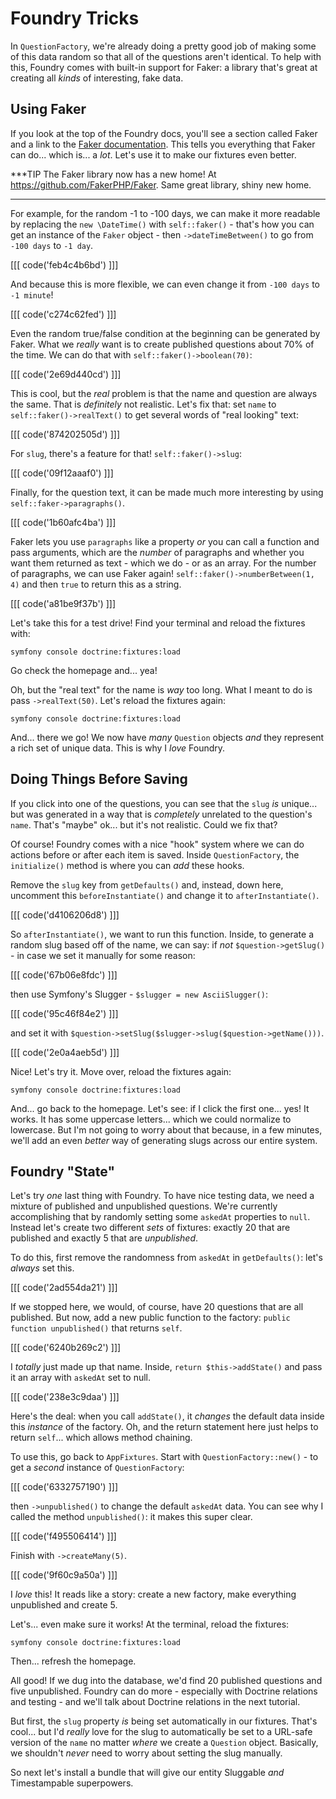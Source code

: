 # Foundry Tricks

In `QuestionFactory`, we're already doing a pretty good job of making some of this
data random so that all of the questions aren't identical. To help with this,
Foundry comes with built-in support for Faker: a library that's great at creating
all *kinds* of interesting, fake data.

## Using Faker

If you look at the top of the Foundry docs, you'll see a section called Faker and
a link to the [Faker documentation](https://github.com/FakerPHP/Faker). This
tells you everything that Faker can do... which is... a *lot*. Let's use it to
make our fixtures even better.

***TIP
The Faker library now has a new home! At https://github.com/FakerPHP/Faker.
Same great library, shiny new home.
***

For example, for the random -1 to -100 days, we can make it more readable by
replacing the `new \DateTime()` with `self::faker()` - that's how you can get an
instance of the `Faker` object - then `->dateTimeBetween()` to go from `-100 days`
to `-1 day`. 

[[[ code('feb4c4b6bd') ]]]

And because this is more flexible, we can even change it from `-100 days` to `-1 minute`!

[[[ code('c274c62fed') ]]]

Even the random true/false condition at the beginning can be generated by Faker.
What we *really* want is to create published questions about 70% of the time. We
can do that with `self::faker()->boolean(70)`:

[[[ code('2e69d440cd') ]]]

This is cool, but the *real* problem is that the name and question are always
the same. That is *definitely* not realistic. Let's fix that: set `name` to
`self::faker()->realText()` to get several words of "real looking" text:

[[[ code('874202505d') ]]]

For `slug`, there's a feature for that! `self::faker()->slug`:

[[[ code('09f12aaaf0') ]]]

Finally, for the question text, it can be made much more interesting by using
`self::faker->paragraphs()`.

[[[ code('1b60afc4ba') ]]]

Faker lets you use `paragraphs` like a property *or* you can call a function and
pass arguments, which are the *number* of paragraphs and whether you want them
returned as text - which we do - or as an array. For the number of paragraphs,
we can use Faker again! `self::faker()->numberBetween(1, 4)` and then `true`
to return this as a string.

[[[ code('a81be9f37b') ]]]

Let's take this for a test drive! Find your terminal and reload the fixtures with:

```terminal
symfony console doctrine:fixtures:load
```

Go check the homepage and... yea!

Oh, but the "real text" for the name is *way* too long. What I meant to do is
pass `->realText(50)`. Let's reload the fixtures again:

```terminal-silent
symfony console doctrine:fixtures:load
```

And... there we go! We now have *many* `Question` objects *and* they represent
a rich set of unique data. This is why I *love* Foundry.

## Doing Things Before Saving

If you click into one of the questions, you can see that the `slug` *is* unique...
but was generated in a way that is *completely* unrelated to the question's `name`.
That's "maybe" ok... but it's not realistic. Could we fix that?

Of course! Foundry comes with a nice "hook" system where we can do actions
before or after each item is saved. Inside `QuestionFactory`, the
`initialize()` method is where you can *add* these hooks.

Remove the `slug` key from `getDefaults()` and, instead, down here, uncomment
this `beforeInstantiate()` and change it to `afterInstantiate()`.

[[[ code('d4106206d8') ]]]

So `afterInstantiate()`, we want to run this function. Inside, to generate
a random slug based off of the name, we can say: if *not*
`$question->getSlug()` - in case we set it manually for some reason: 

[[[ code('67b06e8fdc') ]]]

then use Symfony's Slugger - `$slugger = new AsciiSlugger()`:

[[[ code('95c46f84e2') ]]]
 
and set it with `$question->setSlug($slugger->slug($question->getName()))`.

[[[ code('2e0a4aeb5d') ]]]

Nice! Let's try it. Move over, reload the fixtures again:

```terminal-silent
symfony console doctrine:fixtures:load
```

And... go back to the homepage. Let's see: if I click the first one... yes! It
works. It has some uppercase letters... which we could normalize to lowercase.
But I'm not going to worry about that because, in a few minutes, we'll add an
even *better* way of generating slugs across our entire system.

## Foundry "State"

Let's try *one* last thing with Foundry. To have nice testing data,
we need a mixture of published and unpublished questions. We're currently
accomplishing that by randomly setting some `askedAt` properties to `null`.
Instead let's create two different *sets* of fixtures: exactly 20 that are
published and exactly 5 that are *unpublished*.

To do this, first remove the randomness from `askedAt` in `getDefaults()`: let's
*always* set this.

[[[ code('2ad554da21') ]]]

If we stopped here, we would, of course, have 20 questions that are all published.
But now, add a new public function to the factory: `public function unpublished()`
that returns `self`.

[[[ code('6240b269c2') ]]]

I *totally* just made up that name. Inside, `return $this->addState()` and pass
it an array with `askedAt` set to null.

[[[ code('238e3c9daa') ]]]

Here's the deal: when you call `addState()`, it *changes* the default data inside
this *instance* of the factory. Oh, and the return statement here just helps to
return `self`... which allows method chaining.

To use this, go back to `AppFixtures`. Start with `QuestionFactory::new()` - to
get a *second* instance of `QuestionFactory`:

[[[ code('6332757190') ]]] 
 
then `->unpublished()` to change the default `askedAt` data. You can see why 
I called the method `unpublished()`: it makes this super clear. 

[[[ code('f495506414') ]]]

Finish with `->createMany(5)`.

[[[ code('9f60c9a50a') ]]]

I *love* this! It reads like a story: create a new factory, make everything
unpublished and create 5.

Let's... even make sure it works! At the terminal, reload the fixtures:

```terminal-silent
symfony console doctrine:fixtures:load
```

Then... refresh the homepage.

All good! If we dug into the database, we'd find 20 published questions and five
unpublished. Foundry can do more - especially with Doctrine relations and testing -
and we'll talk about Doctrine relations in the next tutorial.

But first, the `slug` property *is* being set automatically in our fixtures. That's
cool... but I'd *really* love for the slug to automatically be set to a URL-safe
version of the `name` no matter *where* we create a `Question` object. Basically,
we shouldn't *never* need to worry about setting the slug manually.

So next let's install a bundle that will give our entity Sluggable *and*
Timestampable superpowers.
